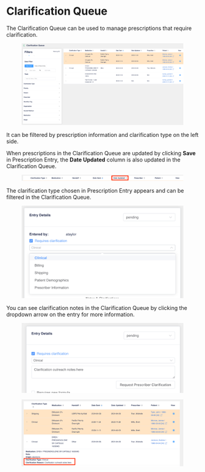 # Clarification Queue

The Clarification Queue can be used to manage prescriptions that require clarification.

<figure><img src="../.gitbook/assets/image (358).png" alt=""><figcaption></figcaption></figure>

It can be filtered by prescription information and clarification type on the left side.

When prescriptions in the Clarification Queue are updated by clicking **Save** in Prescription Entry, the **Date Updated** column is also updated in the Clarification Queue.

<figure><img src="../.gitbook/assets/image (359).png" alt=""><figcaption></figcaption></figure>

The clarification type chosen in Prescription Entry appears and can be filtered in the Clarification Queue.

<figure><img src="../.gitbook/assets/image (360).png" alt=""><figcaption></figcaption></figure>

You can see clarification notes in the Clarification Queue by clicking the dropdown arrow on the entry for more information.

<figure><img src="../.gitbook/assets/image (362).png" alt=""><figcaption></figcaption></figure>

<figure><img src="../.gitbook/assets/image (363).png" alt=""><figcaption></figcaption></figure>
